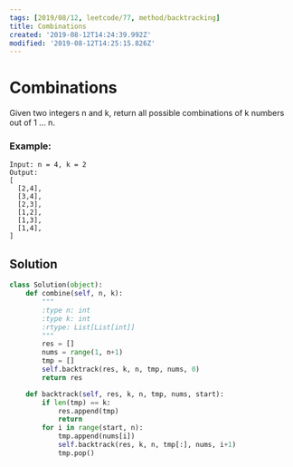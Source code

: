 ```yaml
---
tags: [2019/08/12, leetcode/77, method/backtracking]
title: Combinations
created: '2019-08-12T14:24:39.992Z'
modified: '2019-08-12T14:25:15.826Z'
---
```


# Combinations

Given two integers n and k, return all possible combinations of k numbers out of 1 ... n.

### Example:

```
Input: n = 4, k = 2
Output:
[
  [2,4],
  [3,4],
  [2,3],
  [1,2],
  [1,3],
  [1,4],
]
```

## Solution

```python
class Solution(object):
    def combine(self, n, k):
        """
        :type n: int
        :type k: int
        :rtype: List[List[int]]
        """
        res = []
        nums = range(1, n+1)
        tmp = []
        self.backtrack(res, k, n, tmp, nums, 0)
        return res

    def backtrack(self, res, k, n, tmp, nums, start):
        if len(tmp) == k:
            res.append(tmp)
            return
        for i in range(start, n):
            tmp.append(nums[i])
            self.backtrack(res, k, n, tmp[:], nums, i+1)
            tmp.pop()

```
